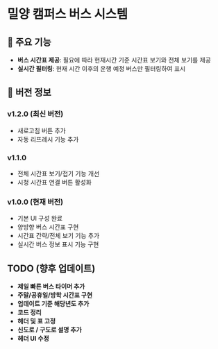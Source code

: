 # 밀양 캠퍼스 버스 시스템

## 🚀 주요 기능

- **버스 시간표 제공**: 필요에 따라 현재시간 기준 시간표 보기와 전체 보기를 제공
- **실시간 필터링**: 현재 시간 이후의 운행 예정 버스만 필터링하여 표시

## 🔖 버전 정보

### v1.2.0 (최신 버전)

- 새로고침 버튼 추가
- 자동 리프레시 기능 추가

### v1.1.0

- 전체 시간표 보기/접기 기능 개선
- 시청 시간표 연결 버튼 활성화

### v1.0.0 (현재 버전)

- 기본 UI 구성 완료
- 양방향 버스 시간표 구현
- 시간표 간략/전체 보기 기능 추가
- 실시간 버스 정보 표시 기능 구현

## TODO (향후 업데이트)

- **제일 빠른 버스 타이머 추가**
- **주말/공휴일/방학 시간표 구현**
- **업데이트 기준 해당년도 추가**
- **코드 정리**
- **헤더 및 표 고정**
- **신도로 / 구도로 설명 추가**
- **헤더 UI 수정**
